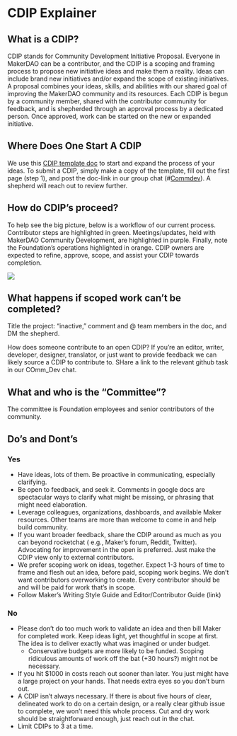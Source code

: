 # CDIP Explainer

## What is a CDIP?

CDIP stands for Community Development Initiative Proposal. Everyone in MakerDAO can be a contributor, and the CDIP is a scoping and framing process to propose new initiative ideas and make them a reality. Ideas can include brand new initiatives and/or expand the scope of existing initiatives. A proposal combines your ideas, skills, and abilities with our shared goal of improving the MakerDAO community and its resources. Each CDIP is begun by a community member, shared with the contributor community for feedback, and is shepherded through an approval process by a dedicated person. Once approved, work can be started on the new or expanded initiative.

## Where Does One Start A CDIP

We use this [CDIP template doc](https://docs.google.com/document/d/1lF8mNuomrguIS3lnvqTomS4NdON40nuyKRbLS6ZkMoA/edit?usp=sharing) to start and expand the process of your ideas. To submit a CDIP, simply make a copy of the template, fill out the first page (step 1), and post the doc-link in our group chat (#[Commdev](https://chat.makerdao.com/channel/community-development)). A shepherd will reach out to review further.

## How do CDIP’s proceed?

To help see the big picture, below is a workflow of our current process. Contributor steps are highlighted in green. Meetings/updates, held with MakerDAO Community Development, are highlighted in purple. Finally, note the Foundation’s operations highlighted in orange. CDIP owners are expected to refine, approve, scope, and assist your CDIP towards completion.

![](https://i.imgur.com/fHSNRNH.jpg)

## What happens if scoped work can’t be completed?

Title the project: “inactive,” comment and @ team members in the doc, and DM the shepherd.

How does someone contribute to an open CDIP?
If you’re an editor, writer, developer, designer, translator, or just want to provide feedback we can likely source a CDIP to contribute to. SHare a link to the relevant github task in our COmm_Dev chat.

## What and who is the “Committee”?

The committee is Foundation employees and senior contributors of the community.

## Do’s and Dont’s

### Yes

- Have ideas, lots of them. Be proactive in communicating, especially clarifying.
- Be open to feedback, and seek it. Comments in google docs are spectacular ways to clarify what might be missing, or phrasing that might need elaboration.
- Leverage colleagues, organizations, dashboards, and available Maker resources. Other teams are more than welcome to come in and help build community.
- If you want broader feedback, share the CDIP around as much as you can beyond rocketchat ( e.g., Maker’s forum, Reddit, Twitter). Advocating for improvement in the open is preferred. Just make the CDIP view only to external contributors.
- We prefer scoping work on ideas, together. Expect 1-3 hours of time to frame and flesh out an idea, before paid, scoping work begins. We don’t want contributors overworking to create. Every contributor should be and will be paid for work that’s in scope.
- Follow Maker’s Writing Style Guide and Editor/Contributor Guide (link)

### No

- Please don’t do too much work to validate an idea and then bill Maker for completed work. Keep ideas light, yet thoughtful in scope at first. The idea is to deliver exactly what was imagined or under budget.
  - Conservative budgets are more likely to be funded. Scoping ridiculous amounts of work off the bat (+30 hours?) might not be necessary.
- If you hit $1000 in costs reach out sooner than later. You just might have a large project on your hands. That needs extra eyes so you don’t burn out.
- A CDIP isn’t always necessary. If there is about five hours of clear, delineated work to do on a certain design, or a really clear github issue to complete, we won’t need this whole process. Cut and dry work should be straightforward enough, just reach out in the chat.
- Limit CDIPs to 3 at a time.
